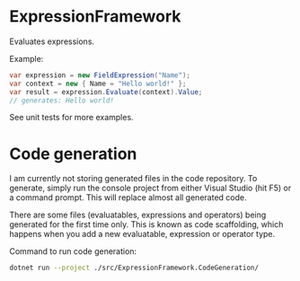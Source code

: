 # ExpressionFramework
Evaluates expressions.

Example:
```C#
var expression = new FieldExpression("Name");
var context = new { Name = "Hello world!" };
var result = expression.Evaluate(context).Value;
// generates: Hello world!
```

See unit tests for more examples.

# Code generation

I am currently not storing generated files in the code repository.
To generate, simply run the console project from either Visual Studio (hit F5) or a command prompt.
This will replace almost all generated code.

There are some files (evaluatables, expressions and operators) being generated for the first time only.
This is known as code scaffolding, which happens when you add a new evaluatable, expression or operator type.

Command to run code generation:
```bash
dotnet run --project ./src/ExpressionFramework.CodeGeneration/
```
